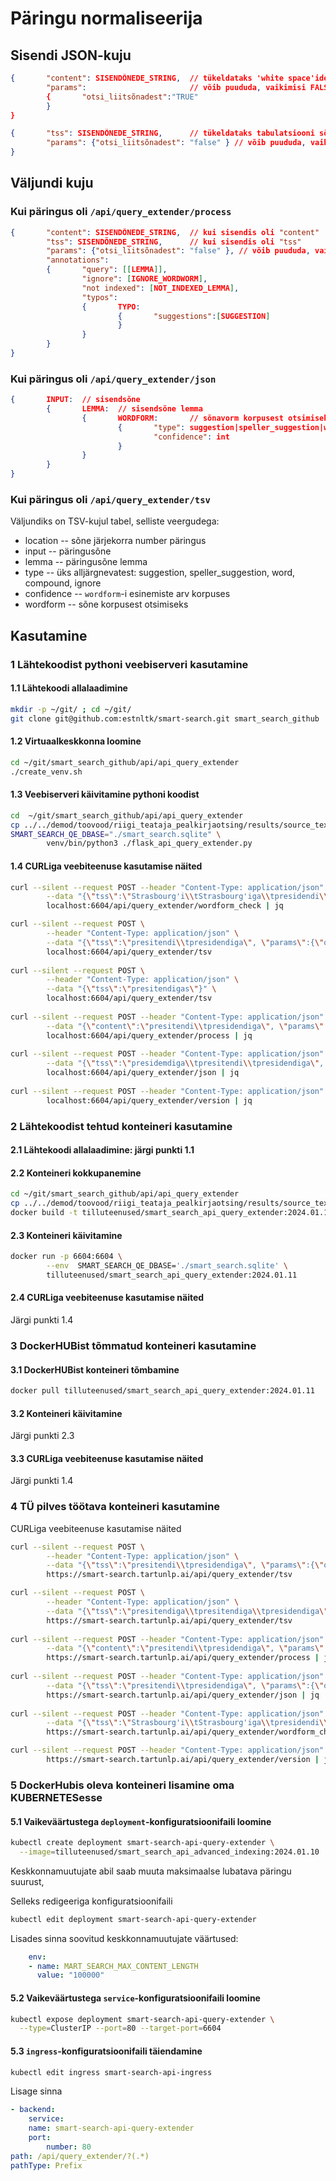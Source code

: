 # Päringu normaliseerija

## Sisendi JSON-kuju

```json
{       "content": SISENDÕNEDE_STRING,  // tükeldataks 'white space'ide kohalt, sõne ei saa sisaldada tühikut
        "params":                       // võib puududa, vaikimisi FALSE
        {       "otsi_liitsõnadest":"TRUE"
        }
}
```

```json
{       "tss": SISENDÕNEDE_STRING,      // tükeldataks tabulatsiooni sõmbolite kohalt, sõne võib sisaldada tühikut
        "params": {"otsi_liitsõnadest": "false" } // võib puududa, vaikimisi FALSE
}
```

## Väljundi kuju

### Kui päringus oli ```/api/query_extender/process```

```json
{       "content": SISENDÕNEDE_STRING,  // kui sisendis oli "content"
        "tss": SISENDÕNEDE_STRING,      // kui sisendis oli "tss"
        "params": {"otsi_liitsõnadest": "false" }, // võib puududa, vaikimisi FALSE
        "annotations": 
        {       "query": [[LEMMA]],  
                "ignore": [IGNORE_WORDWORM],
                "not indexed": [NOT_INDEXED_LEMMA],
                "typos": 
                {       TYPO: 
                        {       "suggestions":[SUGGESTION]
                        }
                }
        }
}
```

### Kui päringus oli ```/api/query_extender/json```

```json
{       INPUT:  // sisendsõne
        {       LEMMA:  // sisendsõne lemma
                {       WORDFORM:       // sõnavorm korpusest otsimiseks
                        {       "type": suggestion|speller_suggestion|word|compound|ignore,
                                "confidence": int
                        }
                }
        }
} 
```
### Kui päringus oli ```/api/query_extender/tsv```

Väljundiks on TSV-kujul tabel, selliste veergudega:

* location -- sõne järjekorra number päringus
* input -- päringusõne
* lemma -- päringusõne lemma
* type -- üks alljärgnevatest: suggestion, speller_suggestion, word, compound, ignore
* confidence -- ```wordform```-i esinemiste arv korpuses
* wordform -- sõne korpusest otsimiseks

## Kasutamine

### 1 Lähtekoodist pythoni veebiserveri kasutamine

#### 1.1 Lähtekoodi allalaadimine

```bash
mkdir -p ~/git/ ; cd ~/git/
git clone git@github.com:estnltk/smart-search.git smart_search_github
```

#### 1.2 Virtuaalkeskkonna loomine

```bash
cd ~/git/smart_search_github/api/api_query_extender
./create_venv.sh
```

#### 1.3 Veebiserveri käivitamine pythoni koodist

```bash
cd  ~/git/smart_search_github/api/api_query_extender
cp ../../demod/toovood/riigi_teataja_pealkirjaotsing/results/source_texts/koond.sqlite ./smart_search.sqlite
SMART_SEARCH_QE_DBASE="./smart_search.sqlite" \
        venv/bin/python3 ./flask_api_query_extender.py
```

#### 1.4 CURLiga veebiteenuse kasutamise näited

```bash
curl --silent --request POST --header "Content-Type: application/json" \
        --data "{\"tss\":\"Strasbourg'i\\tStrasbourg'iga\\tpresidendi\\tpresident\\tpresidendiga\"}" \
        localhost:6604/api/query_extender/wordform_check | jq

curl --silent --request POST \
        --header "Content-Type: application/json" \
        --data "{\"tss\":\"presitendi\\tpresidendiga\", \"params\":{\"otsi_liitsõnadest\":\"false\"}}" \
        localhost:6604/api/query_extender/tsv
        
curl --silent --request POST \
        --header "Content-Type: application/json" \
        --data "{\"tss\":\"presitendigas\"}" \
        localhost:6604/api/query_extender/tsv
        
curl --silent --request POST --header "Content-Type: application/json" \
        --data "{\"content\":\"presitendi\\tpresidendiga\", \"params\":{\"otsi_liitsõnadest\":\"false\"}}" \
        localhost:6604/api/query_extender/process | jq
        
curl --silent --request POST --header "Content-Type: application/json" \
        --data "{\"tss\":\"presidemdiga\\tpresitendi\\tpresidendiga\", \"params\":{\"otsi_liitsõnadest\":\"false\"}}" \
        localhost:6604/api/query_extender/json | jq
        
curl --silent --request POST --header "Content-Type: application/json" \
        localhost:6604/api/query_extender/version | jq
```

### 2 Lähtekoodist tehtud konteineri kasutamine

#### 2.1 Lähtekoodi allalaadimine: järgi punkti 1.1

#### 2.2 Konteineri kokkupanemine

```bash
cd ~/git/smart_search_github/api/api_query_extender
cp ../../demod/toovood/riigi_teataja_pealkirjaotsing/results/source_texts/koond.sqlite ./smart_search.sqlite
docker build -t tilluteenused/smart_search_api_query_extender:2024.01.11 . 
```

#### 2.3 Konteineri käivitamine

```bash
docker run -p 6604:6604 \
        --env  SMART_SEARCH_QE_DBASE='./smart_search.sqlite' \
        tilluteenused/smart_search_api_query_extender:2024.01.11
```

#### 2.4 CURLiga veebiteenuse kasutamise näited

Järgi punkti 1.4

### 3 DockerHUBist tõmmatud konteineri kasutamine

#### 3.1 DockerHUBist konteineri tõmbamine

```bash
docker pull tilluteenused/smart_search_api_query_extender:2024.01.11
```

#### 3.2 Konteineri käivitamine

Järgi punkti 2.3

#### 3.3 CURLiga veebiteenuse kasutamise näited

Järgi punkti 1.4

### 4 TÜ pilves töötava konteineri kasutamine

CURLiga veebiteenuse kasutamise näited

```bash
curl --silent --request POST \
        --header "Content-Type: application/json" \
        --data "{\"tss\":\"presitendi\\tpresidendiga\", \"params\":{\"otsi_liitsõnadest\":\"false\"}}" \
        https://smart-search.tartunlp.ai/api/query_extender/tsv

curl --silent --request POST \
        --header "Content-Type: application/json" \
        --data "{\"tss\":\"presitendiga\\tpresitendiga\\tpresidendiga\"}" \
        https://smart-search.tartunlp.ai/api/query_extender/tsv
        
curl --silent --request POST --header "Content-Type: application/json" \
        --data "{\"content\":\"presitendi\\tpresidendiga\", \"params\":{\"otsi_liitsõnadest\":\"false\"}}" \
        https://smart-search.tartunlp.ai/api/query_extender/process | jq
        
curl --silent --request POST --header "Content-Type: application/json" \
        --data "{\"tss\":\"presitendi\\tpresidendiga\", \"params\":{\"otsi_liitsõnadest\":\"false\"}}" \
        https://smart-search.tartunlp.ai/api/query_extender/json | jq
        
curl --silent --request POST --header "Content-Type: application/json" \
        --data "{\"tss\":\"Strasbourg'i\\tStrasbourg'iga\\tpresidendi\\tpresident\\tpresidendiga\"}" \
        https://smart-search.tartunlp.ai/api/query_extender/wordform_check | jq

curl --silent --request POST --header "Content-Type: application/json" \
        https://smart-search.tartunlp.ai/api/query_extender/version | jq
```

### 5 DockerHubis oleva konteineri lisamine oma KUBERNETESesse

#### 5.1 Vaikeväärtustega ```deployment```-konfiguratsioonifaili loomine

```bash
kubectl create deployment smart-search-api-query-extender \
  --image=tilluteenused/smart_search_api_advanced_indexing:2024.01.10
```

Keskkonnamuutujate abil saab muuta maksimaalse lubatava päringu suurust,

Selleks redigeeriga konfiguratsioonifaili

```bash
kubectl edit deployment smart-search-api-query-extender
```

Lisades sinna soovitud keskkonnamuutujate väärtused:

```yml
    env:
    - name: MART_SEARCH_MAX_CONTENT_LENGTH
      value: "100000"

```

#### 5.2 Vaikeväärtustega ```service```-konfiguratsioonifaili loomine

```bash
kubectl expose deployment smart-search-api-query-extender \
  --type=ClusterIP --port=80 --target-port=6604
```

#### 5.3 ```ingress```-konfiguratsioonifaili täiendamine

```bash
kubectl edit ingress smart-search-api-ingress
```

Lisage sinna

```yml
- backend:
    service:
    name: smart-search-api-query-extender
    port:
        number: 80
path: /api/query_extender/?(.*)
pathType: Prefix
```
